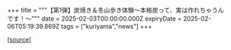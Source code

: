 +++
title = """【第1弾】炭焼き＆冬山歩き体験～本格炭って、実は作れちゃうんです！～"""
date = 2025-02-03T00:00:00.000Z
expiryDate = 2025-02-06T05:19:39.869Z
tags = ["kuriyama","news"]
+++


[[source]](https://www.town.kuriyama.hokkaido.jp/soshiki/55/30152.html)
